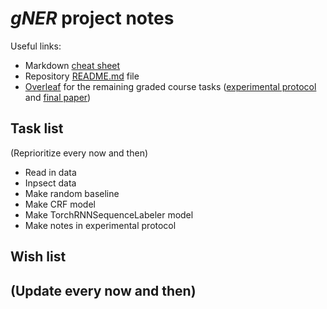 # *gNER* project notes
Useful links:
- Markdown [cheat sheet](https://www.markdownguide.org/cheat-sheet)
- Repository [README.md](https://github.com/trugoj/cs224u#readme) file
- [Overleaf](https://www.overleaf.com/project/621d2f51833a91b77a5dba6c) for the remaining graded course tasks ([experimental protocol](https://github.com/cgpotts/cs224u/blob/master/projects.md#experiment-protocol) and [final paper](https://github.com/cgpotts/cs224u/blob/master/projects.md#final-paper))

## Task list
(Reprioritize every now and then)
- Read in data
- Inpsect data
- Make random baseline
- Make CRF model
- Make TorchRNNSequenceLabeler model
- Make notes in experimental protocol

## Wish list
(Update every now and then)
- 
